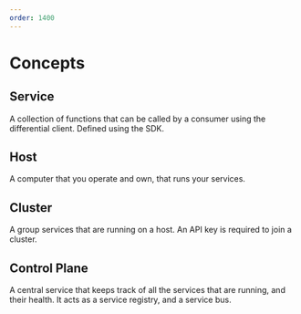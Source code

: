 ```yaml
---
order: 1400
---
```


# Concepts

## Service

A collection of functions that can be called by a consumer using the differential client. Defined using the SDK.

## Host

A computer that you operate and own, that runs your services.

## Cluster

A group services that are running on a host. An API key is required to join a cluster.

## Control Plane

A central service that keeps track of all the services that are running, and their health. It acts as a service registry, and a service bus.
